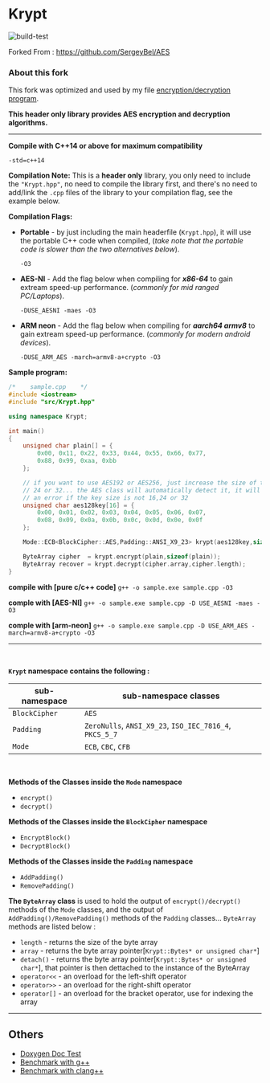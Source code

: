 # Krypt

![build-test](https://github.com/mrdcvlsc/AES/actions/workflows/build-test.yml/badge.svg)

Forked From : https://github.com/SergeyBel/AES

### About this fork

This fork was optimized and used by my file [encryption/decryption program](https://github.com/mrdcvlsc/bethela).

**This header only library provides AES encryption and decryption algorithms.**

-----------

**Compile with C++14 or above for maximum compatibility**

```
-std=c++14
```

**Compilation Note:** This is a **header only** library, you 
only need to include the ```"Krypt.hpp"```, no need to 
compile the library first, and there's no need to add/link 
the ```.cpp``` files of the library to your compilation 
flag, see the example below.

**Compilation Flags:**
- **Portable** - by just including the main headerfile 
(`Krypt.hpp`), it will use the portable C++ code when 
compiled, (_take note that the portable code is slower than 
the two alternatives below_).
    ```
    -O3
    ```

- **AES-NI** - Add the flag below when compiling for 
_**x86-64**_ to gain extream speed-up performance.
(_commonly for mid ranged PC/Laptops_).
    ```
    -DUSE_AESNI -maes -O3
    ```

- **ARM neon** - Add the flag below when compiling for 
_**aarch64 armv8**_ to gain extream speed-up performance. 
(_commonly for modern android devices_).
    ```
    -DUSE_ARM_AES -march=armv8-a+crypto -O3
    ```

**Sample program:**
```c++
/*    sample.cpp    */
#include <iostream>
#include "src/Krypt.hpp"

using namespace Krypt;

int main()
{
    unsigned char plain[] = {
        0x00, 0x11, 0x22, 0x33, 0x44, 0x55, 0x66, 0x77,
        0x88, 0x99, 0xaa, 0xbb
    };

    // if you want to use AES192 or AES256, just increase the size of the key to
    // 24 or 32... the AES class will automatically detect it, it will aslo throw
    // an error if the key size is not 16,24 or 32
    unsigned char aes128key[16] = {
        0x00, 0x01, 0x02, 0x03, 0x04, 0x05, 0x06, 0x07,
        0x08, 0x09, 0x0a, 0x0b, 0x0c, 0x0d, 0x0e, 0x0f
    };

    Mode::ECB<BlockCipher::AES,Padding::ANSI_X9_23> krypt(aes128key,sizeof(aes128key));

    ByteArray cipher  = krypt.encrypt(plain,sizeof(plain));
    ByteArray recover = krypt.decrypt(cipher.array,cipher.length);
}
```

**compile with [pure c/c++ code]** ```g++ -o sample.exe sample.cpp -O3```

**comple with [AES-NI]** ```g++ -o sample.exe sample.cpp -D USE_AESNI -maes -O3```

**comple with [arm-neon]** ```g++ -o sample.exe sample.cpp -D USE_ARM_AES -march=armv8-a+crypto -O3```

-------------

<br>

**```Krypt``` namespace contains the following :**

| sub-namespace | sub-namespace classes |
| --- | --- |
| ```BlockCipher``` | ```AES``` |
| ```Padding``` | ```ZeroNulls```, ```ANSI_X9_23```, ```ISO_IEC_7816_4```, ```PKCS_5_7``` |
| ```Mode``` | ```ECB```, ```CBC```, ```CFB``` |

<br>

**Methods of the Classes inside the ```Mode``` namespace**
- ```encrypt()```
- ```decrypt()```

**Methods of the Classes inside the ```BlockCipher``` namespace**
- ```EncryptBlock()```
- ```DecryptBlock()```

**Methods of the Classes inside the ```Padding``` namespace**
- ```AddPadding()```
- ```RemovePadding()```

**The ```ByteArray``` class** is used to hold the output of ```encrypt()/decrypt()``` methods of the ```Mode``` classes, and the output of ```AddPadding()/RemovePadding()``` methods of the ```Padding``` classes... ```ByteArray``` methods are listed below :
- ```length``` - returns the size of the byte array
- ```array``` - returns the byte array pointer[```Krypt::Bytes* or unsigned char*```]
- ```detach()``` - returns the byte array pointer[```Krypt::Bytes* or unsigned char*```], that pointer is then dettached to the instance of the ByteArray
- ```operator<<``` - an overload for the left-shift operator
- ```operator>>``` - an overload for the right-shift operator
- ```operator[]``` - an overload for the bracket operator, use for indexing the array


-----------

## **Others**

- [Doxygen Doc Test](https://mrdcvlsc.github.io/Krypt/)
- [Benchmark with g++](docs/benchmarks/benchmark-g%2B%2B.md)
- [Benchmark with clang++](docs/benchmarks/benchmark-clang%2B%2B.md)
